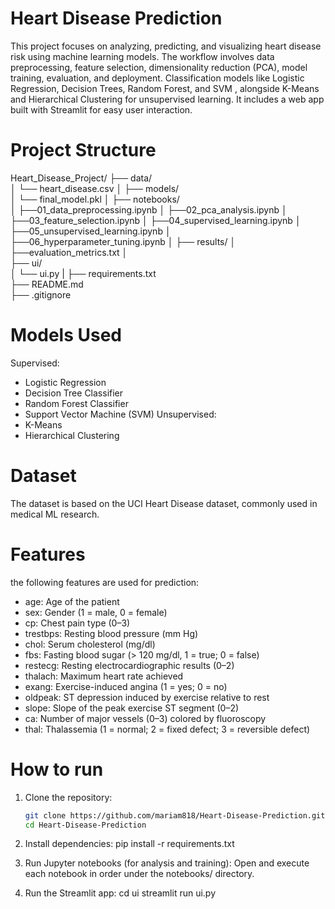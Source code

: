# Heart Disease Prediction

This project focuses on analyzing, predicting, and visualizing heart disease risk using machine learning models. 
The workflow involves data preprocessing, feature selection, dimensionality reduction (PCA), model training, evaluation, and deployment. Classification models like Logistic Regression, Decision Trees, Random Forest, and SVM , alongside
K-Means and Hierarchical Clustering for unsupervised learning.
It includes a web app built with Streamlit for easy user interaction.

# Project Structure
Heart_Disease_Project/
├── data/                        
│   └── heart_disease.csv
│
├── models/                        
│   └── final_model.pkl
│
├── notebooks/                    
│   ├──01_data_preprocessing.ipynb
│   ├──02_pca_analysis.ipynb
│   ├──03_feature_selection.ipynb
│   ├──04_supervised_learning.ipynb
│   ├──05_unsupervised_learning.ipynb
│   ├──06_hyperparameter_tuning.ipynb
│
├── results/
│   ├──evaluation_metrics.txt
│   
├── ui/                         
│   └── ui.py
|
├── requirements.txt              
├── README.md                    
├── .gitignore                   

# Models Used
Supervised:
- Logistic Regression  
- Decision Tree Classifier  
- Random Forest Classifier  
- Support Vector Machine (SVM)
Unsupervised:
- K-Means
- Hierarchical Clustering

# Dataset
The dataset is based on the UCI Heart Disease dataset, commonly used in medical ML research.

# Features 
 the following features are used for prediction:
- age: Age of the patient  
- sex: Gender (1 = male, 0 = female)  
- cp: Chest pain type (0–3)  
- trestbps: Resting blood pressure (mm Hg)  
- chol: Serum cholesterol (mg/dl)  
- fbs: Fasting blood sugar (> 120 mg/dl, 1 = true; 0 = false)  
- restecg: Resting electrocardiographic results (0–2)  
- thalach: Maximum heart rate achieved  
- exang: Exercise-induced angina (1 = yes; 0 = no)  
- oldpeak: ST depression induced by exercise relative to rest  
- slope: Slope of the peak exercise ST segment (0–2)  
- ca: Number of major vessels (0–3) colored by fluoroscopy  
- thal: Thalassemia (1 = normal; 2 = fixed defect; 3 = reversible defect) 

# How to run
1. Clone the repository:
   ``` bash
   git clone https://github.com/mariam818/Heart-Disease-Prediction.git
   cd Heart-Disease-Prediction
   
2. Install dependencies:
pip install -r requirements.txt

3. Run Jupyter notebooks (for analysis and training):
Open and execute each notebook in order under the notebooks/ directory.

3. Run the Streamlit app:
cd ui
streamlit run ui.py
